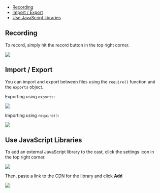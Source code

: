 - [Recording](#recording)
- [Import / Export](#import--export)
- [Use JavaScript libraries](#use-javascript-libraries)

## Recording

To record, simply hit the record button in the top right corner.

![](https://github.com/scrimba/community/blob/master/img/record-button.png)

## Import / Export

You can import and export between files using the `require()` function and the `exports` object.

Exporting using `exports`:

![](https://github.com/scrimba/community/blob/master/img/exports.png)

Importing using `require()`:

![](https://github.com/scrimba/community/blob/master/img/require.png)


## Use JavaScript Libraries

To add an external JavaScript library to the cast, click the settings icon in the top right corner.

![](https://github.com/scrimba/community/blob/master/img/show-settings.png)

Then, paste a link to the CDN for the library and click **Add**

![](https://github.com/scrimba/community/blob/master/img/settings-dialog.png)
